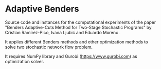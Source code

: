 # Adaptive Benders

Source code and instances for the computational experiments of the paper "Benders Adaptive-Cuts Method for Two-Stage Stochastic Programs" by Cristian Ramírez-Pico, Ivana Ljubić and Eduardo Moreno.

It applies different Benders methods and other optimization methods to solve two stochastic network flow problem.

It requires NumPy library and Gurobi (https://www.gurobi.com) as optimization solver.
